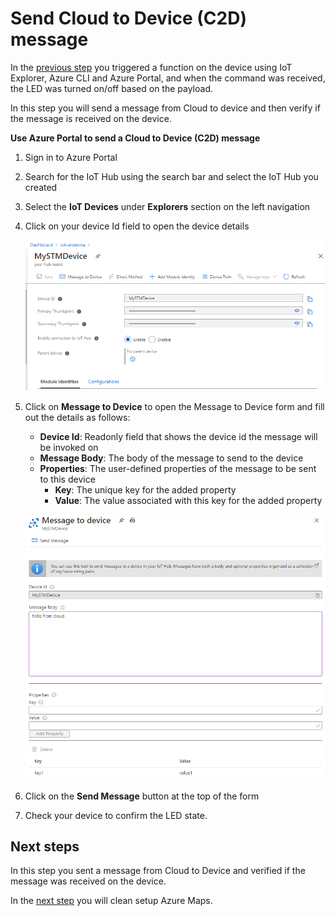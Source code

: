 # Send Cloud to Device (C2D) message

In the [previous step](./rules-stm-function-call.md) you triggered a function on the device using IoT Explorer, Azure CLI and Azure Portal, and when the command was received, the LED was turned on/off based on the payload.

In this step you will send a message from Cloud to device and then verify if the message is received on the device.

**Use Azure Portal to send a Cloud to Device (C2D) message**

1. Sign in to Azure Portal

1. Search for the IoT Hub using the search bar and select the IoT Hub you created

1. Select the **IoT Devices** under **Explorers** section on the left navigation

1. Click on your device Id field to open the device details

    ![Azure IoT Hub Device Details](../images/iot-hub-device-details.png)

1. Click on **Message to Device** to open the Message to Device form and fill out the details as follows:
    * **Device Id**: Readonly field that shows the device id the message will be invoked on
    * **Message Body**: The body of the message to send to the device
    * **Properties**: The user-defined properties of the message to be sent to this device
        * **Key**: The unique key for the added property
        * **Value**: The value associated with this key for the added property

    ![Azure IoT Hub Device Cloud to Device Message](../images/iot-hub-device-c2d.png)

1. Click on the **Send Message** button at the top of the form

1. Check your device to confirm the LED state.

## Next steps

In this step you sent a message from Cloud to Device and verified if the message was received on the device.

In the [next step](./set-up-azure-maps.md) you will clean setup Azure Maps.
